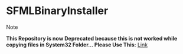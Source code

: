 # SFMLBinaryInstaller

> [!NOTE]
> **This Repository is now Deprecated because this is not worked while copying files in System32 Folder... Please Use This:** [Link](https://github.com/RiritoXXL/SFMLInstaller)
